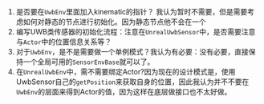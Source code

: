 1. 是否要在`UwbEnv`里面加入kinematic的指针？ 我认为暂时不需要，但是需要考虑如何对静态的节点进行初始化。因为静态节点他不会在一个
2. 编写UWB类传感器的初始化流程：注意在`UnrealUwbSensor`中，是否需要注意与`Actor`中的位置信息关系等？
3. 对于`UwbEnv`，是不是需要做一个单例模式？我认为有必要：没有必要，直接保持一个全局可用的`SensorEnvBase`就可以了。
4. 在`UnrealUwbEnv`中，需不需要绑定Actor?因为现在的设计模式是，使用UwbSensor自己的`getPosition`来获取自身的位置，因此我认为并不不要在`UwbEnv`的层面来得到Actor的值，因为这样在底层做接口也不太好做。